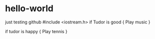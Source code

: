 # hello-world
just testing github
#include <iostream.h>
  if Tudor is good 
    { Play music
    }
    
  if tudor is happy
    { Play tennis
     }
     
     

